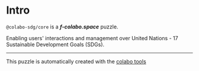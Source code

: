 # Intro

`@colabo-sdg/core` is a ***f-colabo.space*** puzzle.

Enabling users' interactions and management over United Nations - 17 Sustainable Development Goals (SDGs).

-----

This puzzle is automatically created with the [colabo tools](https://www.npmjs.com/package/@colabo/cli)